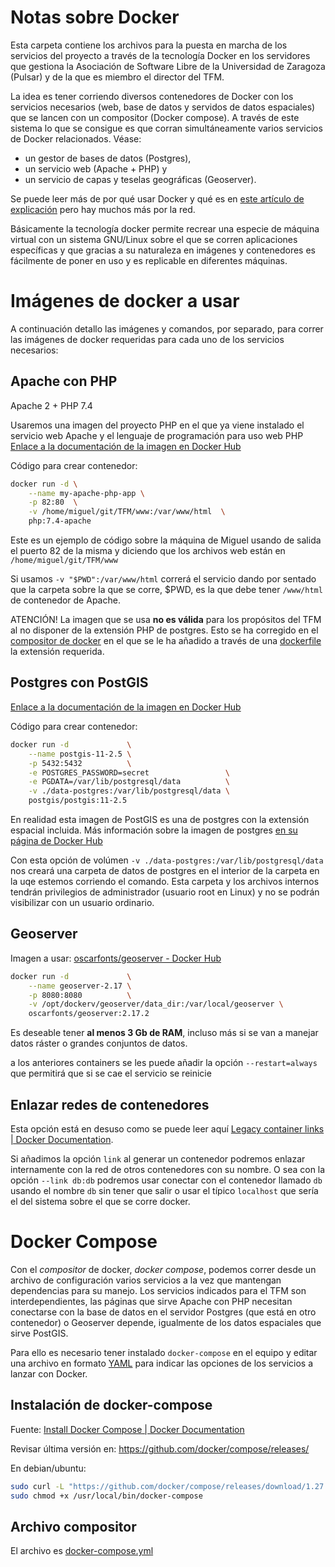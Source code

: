 # Notas sobre Docker

Esta carpeta contiene los archivos para la puesta en marcha de los servicios del proyecto a través de la tecnología Docker en los servidores que gestiona la Asociación de Software Libre de la Universidad de Zaragoza (Pulsar) y de la que es miembro el director del TFM.

La idea es tener corriendo diversos contenedores de Docker con los servicios necesarios (web, base de datos y servidos de datos espaciales) que se lancen con un compositor (Docker compose). A través de este sistema lo que se consigue es que corran simultáneamente varios servicios de Docker relacionados. Véase:

- un gestor de bases de datos (Postgres),
- un servicio web (Apache + PHP) y
- un servicio de capas y teselas geográficas (Geoserver).

Se puede leer más de por qué usar Docker y qué es en [este artículo de explicación](https://www.edureka.co/blog/docker-explained/) pero hay muchos más por la red.

Básicamente la tecnología docker permite recrear una especie de máquina virtual con un sistema GNU/Linux sobre el que se corren aplicaciones específicas y que gracias a su naturaleza en imágenes y contenedores es fácilmente de poner en uso y es replicable en diferentes máquinas. 

# Imágenes de docker a usar

A continuación detallo las imágenes y comandos, por separado, para correr las imágenes de docker requeridas para cada uno de los servicios necesarios:

## Apache con PHP

Apache 2 + PHP 7.4

Usaremos una imagen del proyecto PHP en el que ya viene instalado el servicio web Apache y el lenguaje de programación para uso web PHP [Enlace a la documentación de la imagen en Docker Hub](https://hub.docker.com/_/php?tab=description)

Código para crear contenedor:

```bash
docker run -d \
    --name my-apache-php-app \
    -p 82:80  \
    -v /home/miguel/git/TFM/www:/var/www/html  \
    php:7.4-apache
```
Este es un ejemplo de código sobre la máquina de Miguel usando de salida el puerto 82 de la misma y diciendo que los archivos web están en `/home/miguel/git/TFM/www`

Si usamos `-v "$PWD":/var/www/html` correrá el servicio dando por sentado que la carpeta sobre la que se corre, $PWD, es la que debe tener `/www/html` de contenedor de Apache.

ATENCIÓN! La imagen que se usa **no es válida** para los propósitos del TFM al no disponer de la extensión PHP de postgres. Esto se ha corregido en el [compositor de docker](docker-compose.yml) en el que se le ha añadido a través de una [dockerfile](php_pg.dockerfile) la extensión requerida.

## Postgres con PostGIS

[Enlace a la documentación de la imagen en Docker Hub](https://hub.docker.com/r/postgis/postgis)

Código para crear contenedor:

```bash
docker run -d             \
    --name postgis-11-2.5 \
    -p 5432:5432          \
    -e POSTGRES_PASSWORD=secret                 \
    -e PGDATA=/var/lib/postgresql/data          \
    -v ./data-postgres:/var/lib/postgresql/data \
    postgis/postgis:11-2.5
```
En realidad esta imagen de PostGIS es una de postgres con la extensión espacial incluida. Más información sobre la imagen de postgres [en su página de Docker Hub](https://registry.hub.docker.com/_/postgres/)

Con esta opción de volúmen `-v ./data-postgres:/var/lib/postgresql/data` nos creará una carpeta de datos de postgres en el interior de la carpeta en la uqe estemos corriendo el comando. Esta carpeta y los archivos internos tendrán privilegios de administrador (usuario root en Linux) y no se podrán visibilizar con un usuario ordinario.

## Geoserver

Imagen a usar: [oscarfonts/geoserver - Docker Hub](https://hub.docker.com/r/oscarfonts/geoserver)

```bash
docker run -d             \
    --name geoserver-2.17 \
    -p 8080:8080          \
    -v /opt/dockerv/geoserver/data_dir:/var/local/geoserver \
    oscarfonts/geoserver:2.17.2
```
Es deseable tener __al menos 3 Gb de RAM__, incluso más si se van a manejar datos ráster o grandes conjuntos de datos.

a los anteriores containers se les puede añadir la opción `--restart=always` que permitirá que si se cae el servicio se reinicie

## Enlazar redes de contenedores

Esta opción está en desuso como se puede leer aquí [Legacy container links | Docker Documentation](https://docs.docker.com/network/links/).

Si añadimos la opción `link` al generar un contenedor podremos enlazar internamente con la red de otros contenedores con su nombre. O sea con la opción `--link db:db` podremos usar conectar con el contenedor llamado `db` usando el nombre `db` sin tener que salir o usar el típico `localhost` que sería el del sistema sobre el que se corre docker. 


# Docker Compose

Con el _compositor_ de docker, _docker compose_, podemos correr desde un archivo de configuración varios servicios a la vez que mantengan dependencias para su manejo. Los servicios indicados para el TFM son interdependientes, las páginas que sirve Apache con PHP necesitan conectarse con la base de datos en el servidor Postgres (que está en otro contenedor) o Geoserver depende, igualmente de los datos espaciales que sirve PostGIS.

Para ello es necesario tener instalado `docker-compose` en el equipo y editar una archivo en formato [YAML](https://en.wikipedia.org/wiki/YAML) para indicar las opciones de los servicios a lanzar con Docker.

## Instalación de docker-compose

Fuente: [Install Docker Compose | Docker Documentation](https://docs.docker.com/compose/install/)

Revisar última versión en: https://github.com/docker/compose/releases/

En debian/ubuntu:

```bash
sudo curl -L "https://github.com/docker/compose/releases/download/1.27.4/docker-compose-$(uname -s)-$(uname -m)" -o /usr/local/bin/docker-compose
sudo chmod +x /usr/local/bin/docker-compose
```

## Archivo compositor

El archivo es [docker-compose.yml](docker-compose.yml)